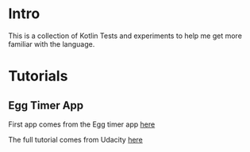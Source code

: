 # Intro

This is a collection of Kotlin Tests and experiments to help me get more familiar with the language. 

# Tutorials

## Egg Timer App

First app comes from the Egg timer app [here](https://github.com/udacity/android-kotlin-notifications)

The full tutorial comes from Udacity [here](https://classroom.udacity.com/courses/ud940/lessons/66466df1-b797-4844-bcb6-658a1b986e3d/concepts/10708a67-9855-4634-a1f8-67011646d86c)




